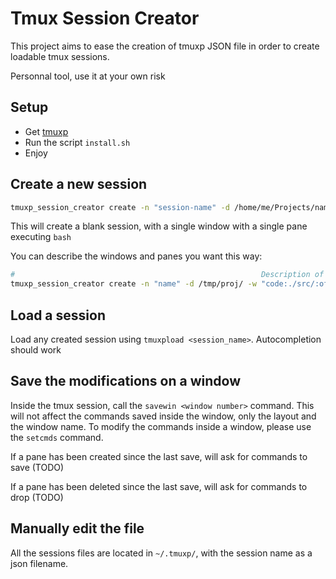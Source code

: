 # Tmux Session Creator
This project aims to ease the creation of tmuxp JSON file in order to create loadable tmux sessions.

Personnal tool, use it at your own risk

## Setup
- Get [tmuxp](https://github.com/tmux-python/tmuxp)
- Run the script `install.sh`
- Enjoy

## Create a new session
``` bash
tmuxp_session_creator create -n "session-name" -d /home/me/Projects/name
```
This will create a blank session, with a single window with a single pane executing `bash`

You can describe the windows and panes you want this way:
``` bash
#														Description of window 0									Description of window 1			Focus on window 1
tmuxp_session_creator create -n "name" -d /tmp/proj/ -w "code:./src/:off:0:nvim:cargo-watch -c:clear && bash" -w "shell:.:on:0:clear && bash" -f 1
```

## Load a session
Load any created session using `tmuxpload <session_name>`.
Autocompletion should work

## Save the modifications on a window
Inside the tmux session, call the `savewin <window number>` command.
This will not affect the commands saved inside the window, only the layout and the window name. To modify the commands inside a window, please use the `setcmds` command.

If a pane has been created since the last save, will ask for commands to save (TODO)

If a pane has been deleted since the last save, will ask for commands to drop (TODO)

## Manually edit the file
All the sessions files are located in `~/.tmuxp/`, with the session name as a json filename.
